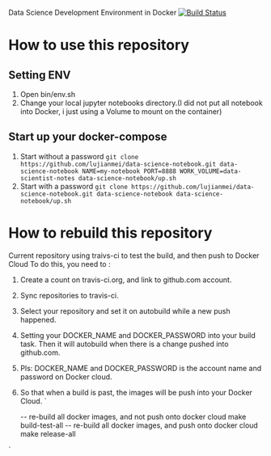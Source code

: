 Data Science Development Environment in Docker
[![Build Status](https://travis-ci.org/lujianmei/data-science-env.svg?branch=master)](https://travis-ci.org/lujianmei/data-science-env)
# How to use this repository

## Setting ENV ##
   1. Open bin/env.sh
   2. Change your local jupyter notebooks directory.(I did not put all notebook into Docker, i just using a Volume to mount on the container)
   
## Start up your docker-compose ##
   1. Start without a password
`
git clone https://github.com/lujianmei/data-science-notebook.git data-science-notebook
NAME=my-notebook PORT=8888 WORK_VOLUME=data-scientist-notes data-science-notebook/up.sh
`
   2. Start with a password
`
git clone https://github.com/lujianmei/data-science-notebook.git data-science-notebook
data-science-notebook/up.sh
`
# How to rebuild this repository

  Current repository using traivs-ci to test the build, and then push to Docker Cloud
  To do this, you need to :
  1. Create a count on travis-ci.org, and link to github.com account.
  2. Sync repositories to travis-ci.
  3. Select your repository and set it on autobuild while a new push happened.
  4. Setting your DOCKER_NAME and DOCKER_PASSWORD into your build task. Then it will autobuild when there is a change pushed into github.com.
  5. Pls: DOCKER_NAME and DOCKER_PASSWORD is the account name and password on Docker cloud.
  6. So that when a build is past, the images will be push into your Docker Cloud.
`

       -- re-build all docker images, and not push onto docker cloud 
       make build-test-all
       -- re-build all docker images, and push onto docker cloud 
       make release-all

`



